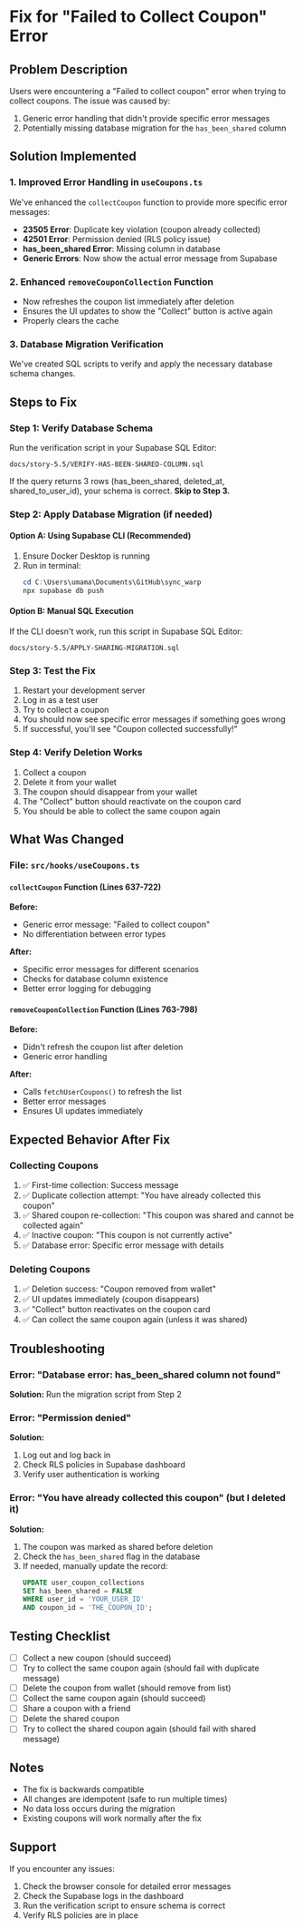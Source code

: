 # Fix for "Failed to Collect Coupon" Error

## Problem Description
Users were encountering a "Failed to collect coupon" error when trying to collect coupons. The issue was caused by:
1. Generic error handling that didn't provide specific error messages
2. Potentially missing database migration for the `has_been_shared` column

## Solution Implemented

### 1. Improved Error Handling in `useCoupons.ts`
We've enhanced the `collectCoupon` function to provide more specific error messages:

- **23505 Error**: Duplicate key violation (coupon already collected)
- **42501 Error**: Permission denied (RLS policy issue)
- **has_been_shared Error**: Missing column in database
- **Generic Errors**: Now show the actual error message from Supabase

### 2. Enhanced `removeCouponCollection` Function
- Now refreshes the coupon list immediately after deletion
- Ensures the UI updates to show the "Collect" button is active again
- Properly clears the cache

### 3. Database Migration Verification
We've created SQL scripts to verify and apply the necessary database schema changes.

## Steps to Fix

### Step 1: Verify Database Schema
Run the verification script in your Supabase SQL Editor:
```
docs/story-5.5/VERIFY-HAS-BEEN-SHARED-COLUMN.sql
```

If the query returns 3 rows (has_been_shared, deleted_at, shared_to_user_id), your schema is correct. **Skip to Step 3.**

### Step 2: Apply Database Migration (if needed)

#### Option A: Using Supabase CLI (Recommended)
1. Ensure Docker Desktop is running
2. Run in terminal:
   ```powershell
   cd C:\Users\umama\Documents\GitHub\sync_warp
   npx supabase db push
   ```

#### Option B: Manual SQL Execution
If the CLI doesn't work, run this script in Supabase SQL Editor:
```
docs/story-5.5/APPLY-SHARING-MIGRATION.sql
```

### Step 3: Test the Fix
1. Restart your development server
2. Log in as a test user
3. Try to collect a coupon
4. You should now see specific error messages if something goes wrong
5. If successful, you'll see "Coupon collected successfully!"

### Step 4: Verify Deletion Works
1. Collect a coupon
2. Delete it from your wallet
3. The coupon should disappear from your wallet
4. The "Collect" button should reactivate on the coupon card
5. You should be able to collect the same coupon again

## What Was Changed

### File: `src/hooks/useCoupons.ts`

#### `collectCoupon` Function (Lines 637-722)
**Before:**
- Generic error message: "Failed to collect coupon"
- No differentiation between error types

**After:**
- Specific error messages for different scenarios
- Checks for database column existence
- Better error logging for debugging

#### `removeCouponCollection` Function (Lines 763-798)
**Before:**
- Didn't refresh the coupon list after deletion
- Generic error handling

**After:**
- Calls `fetchUserCoupons()` to refresh the list
- Better error messages
- Ensures UI updates immediately

## Expected Behavior After Fix

### Collecting Coupons
1. ✅ First-time collection: Success message
2. ✅ Duplicate collection attempt: "You have already collected this coupon"
3. ✅ Shared coupon re-collection: "This coupon was shared and cannot be collected again"
4. ✅ Inactive coupon: "This coupon is not currently active"
5. ✅ Database error: Specific error message with details

### Deleting Coupons
1. ✅ Deletion success: "Coupon removed from wallet"
2. ✅ UI updates immediately (coupon disappears)
3. ✅ "Collect" button reactivates on the coupon card
4. ✅ Can collect the same coupon again (unless it was shared)

## Troubleshooting

### Error: "Database error: has_been_shared column not found"
**Solution:** Run the migration script from Step 2

### Error: "Permission denied"
**Solution:** 
1. Log out and log back in
2. Check RLS policies in Supabase dashboard
3. Verify user authentication is working

### Error: "You have already collected this coupon" (but I deleted it)
**Solution:**
1. The coupon was marked as shared before deletion
2. Check the `has_been_shared` flag in the database
3. If needed, manually update the record:
   ```sql
   UPDATE user_coupon_collections 
   SET has_been_shared = FALSE 
   WHERE user_id = 'YOUR_USER_ID' 
   AND coupon_id = 'THE_COUPON_ID';
   ```

## Testing Checklist

- [ ] Collect a new coupon (should succeed)
- [ ] Try to collect the same coupon again (should fail with duplicate message)
- [ ] Delete the coupon from wallet (should remove from list)
- [ ] Collect the same coupon again (should succeed)
- [ ] Share a coupon with a friend
- [ ] Delete the shared coupon
- [ ] Try to collect the shared coupon again (should fail with shared message)

## Notes

- The fix is backwards compatible
- All changes are idempotent (safe to run multiple times)
- No data loss occurs during the migration
- Existing coupons will work normally after the fix

## Support

If you encounter any issues:
1. Check the browser console for detailed error messages
2. Check the Supabase logs in the dashboard
3. Run the verification script to ensure schema is correct
4. Verify RLS policies are in place
